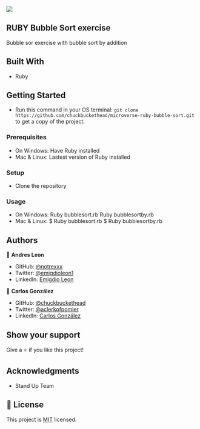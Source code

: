 ![](https://img.shields.io/badge/Microverse-blueviolet)


## RUBY Bubble Sort exercise

Bubble sor exercise with bubble sort by addition


## Built With

- Ruby


## Getting Started

- Run this command in your OS terminal: `git clone https://github.com/chuckbuckethead/microverse-ruby-bubble-sort.git` to get a copy of the project.


### Prerequisites

* On Windows:
Have Ruby installed
* Mac & Linux:
Lastest version of Ruby installed

### Setup

* Clone the repository

### Usage

* On Windows:
Ruby bubblesort.rb
Ruby bubblesortby.rb
* Mac & Linux:
$ Ruby bubblesort.rb
$ Ruby bubblesortby.rb

## Authors

👤 **Andres Leon**

- GitHub: [@notrexxx](https://github.com/notrexxx)
- Twitter: [@emigdioleon1](https://twitter.com/emigdioleon1)
- LinkedIn: [Emigdio Leon](https://linkedin.com/emigdio-leon-689109195)

👤 **Carlos González**
- GitHub: [@chuckbuckethead](https://github.com/chuckbuckethead)
- Twitter: [@aclerkofpomier](https://twitter.com/aclerkofpomier)
- LinkedIn: [Carlos González](https://www.linkedin.com/in/chuckbuckethead/)

## Show your support

Give a ⭐️ if you like this project!

## Acknowledgments

- Stand Up Team

## 📝 License

This project is [MIT](./LICENSE) licensed.

